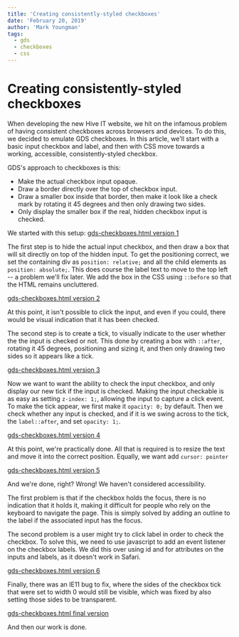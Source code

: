 ```yaml
---
title: 'Creating consistently-styled checkboxes'
date: 'February 20, 2019'
author: 'Mark Youngman'
tags:
  - gds
  - checkboxes
  - css
---
```


# Creating consistently-styled checkboxes

When developing the new Hive IT website, we hit on the infamous problem of having consistent checkboxes across browsers and devices. To do this, we decided to emulate GDS checkboxes. In this article, we'll start with a basic input checkbox and label, and then with CSS move towards a working, accessible, consistently-styled checkbox.

GDS's approach to checkboxes is this:
- Make the actual checkbox input opaque.
- Draw a border directly over the top of checkbox input.
- Draw a smaller box inside that border, then make it look like a check mark by rotating it 45 degrees and then only drawing two sides.
- Only display the smaller box if the real, hidden checkbox input is checked.

We started with this setup: [gds-checkboxes.html version 1](https://github.com/hive-it-uk/consistently-styled-checkboxes/commit/f48232b287522f0b81aa6a9e91942b56174dacc8)

The first step is to hide the actual input checkbox, and then draw a box that will sit directly on top of the hidden input. To get the positioning correct, we set the containing div as `position: relative;` and all the child elements as `position: absolute;`. This does course the label text to move to the top left -- a problem we'll fix later. We add the box in the CSS using `::before` so that the HTML remains uncluttered.

[gds-checkboxes.html version 2](https://github.com/hive-it-uk/consistently-styled-checkboxes/commit/df4eb3061eef30b25158b14d2cc62393d5e013aa)

At this point, it isn't possible to click the input, and even if you could, there would be visual indication that it has been checked.

The second step is to create a tick, to visually indicate to the user whether the the input is checked or not. This done by creating a box with `::after`, rotating it 45 degrees, positioning and sizing it, and then only drawing two sides so it appears like a tick.

[gds-checkboxes.html version 3](https://github.com/hive-it-uk/consistently-styled-checkboxes/commit/77e76a1d12cf936fa6e8d235e824f5d201a6afe5)

Now we want to want the ability to check the input checkbox, and only display our new tick if the input is checked. Making the input checkable is as easy as setting `z-index: 1;`, allowing the input to capture a click event. To make the tick appear, we first make it `opacity: 0;` by default. Then we check whether any input is checked, and if it is we swing across to the tick, the `label::after`, and set `opacity: 1;`.

[gds-checkboxes.html version 4](https://github.com/hive-it-uk/consistently-styled-checkboxes/commit/55918a23e6078987a2cff0f26b37ffe2a3251577)

At this point, we're practically done. All that is required is to resize the text and move it into the correct position. Equally, we want add `cursor: pointer`

[gds-checkboxes.html version 5](https://github.com/hive-it-uk/consistently-styled-checkboxes/commit/bbd49abf47bea11b645ea3fdd6367d9f566e9838)

And we're done, right? Wrong! We haven't considered accessibility.

The first problem is that if the checkbox holds the focus, there is no indication that it holds it, making it difficult for people who rely on the keyboard to navigate the page. This is simply solved by adding an outline to the label if the associated input has the focus.

The second problem is a user might try to click label in order to check the checkbox. To solve this, we need to use javascript to add an event listener on the checkbox labels. We did this over using id and for attributes on the inputs and labels, as it doesn't work in Safari.

[gds-checkboxes.html version 6](https://github.com/hive-it-uk/consistently-styled-checkboxes/commit/6925d470fd335cae09a7d0a6c5d70d93e18442d9)

Finally, there was an IE11 bug to fix, where the sides of the checkbox tick that were set to width 0 would still be visible, which was fixed by also setting those sides to be transparent.

[gds-checkboxes.html final version](https://github.com/hive-it-uk/consistently-styled-checkboxes/commit/a4c8f3e0057f8396887ad1eb7d79f584241e28d8)

And then our work is done. 

